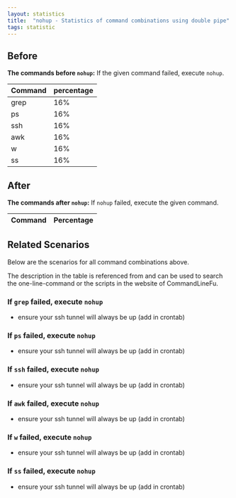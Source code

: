 ```yaml
---
layout: statistics
title:  "nohup - Statistics of command combinations using double pipe"
tags: statistic
---
```


## Before

__The commands before `nohup`:__ If the given command failed, execute `nohup`.

| Command | percentage |
|--------|--------|
| grep | 16% |
| ps | 16% |
| ssh | 16% |
| awk | 16% |
| w | 16% |
| ss | 16% |



## After

__The commands after `nohup`:__ If `nohup` failed, execute the given command.

| Command | Percentage | 
|-------|--------|



## Related Scenarios

Below are the scenarios for all command combinations above.

The description in the table is referenced from and can be used to search the one-line-command or the scripts in the website of CommandLineFu.


### If `grep` failed, execute `nohup`

- ensure your ssh tunnel will always be up (add in crontab)

            
### If `ps` failed, execute `nohup`

- ensure your ssh tunnel will always be up (add in crontab)

            
### If `ssh` failed, execute `nohup`

- ensure your ssh tunnel will always be up (add in crontab)

            
### If `awk` failed, execute `nohup`

- ensure your ssh tunnel will always be up (add in crontab)

            
### If `w` failed, execute `nohup`

- ensure your ssh tunnel will always be up (add in crontab)

            
### If `ss` failed, execute `nohup`

- ensure your ssh tunnel will always be up (add in crontab)

            


